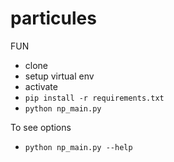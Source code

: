 # particules

FUN 

* clone 
* setup virtual env
* activate
* `pip install -r requirements.txt`
* `python np_main.py`

To see options

* `python np_main.py --help`



